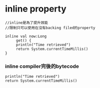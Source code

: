 # inline property

	//inline是為了提升效能
	//限制只可以使用在沒有backing filed的property
	
	inline val now:Long
		 get() { 
		 println("Time retrieved") 
		 return System.currentTimeMillis() 
	}
	
### inline compiler完後的bytecode
	println("Time retrieved") 
	return System.currentTimeMillis() 
